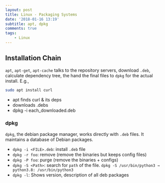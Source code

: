 ```yaml
---
layout: post
title: Linux - Packaging Systems
date: '2018-01-16 13:19'
subtitle: apt, dpkg
comments: true
tags:
    - Linux
---
```


## Installation Chain

`apt`, `apt-get`, `apt-cache` talks to the repository servers, download `.deb`, calculate dependency tree, the hand the final files to `dpkg` for the actual install. E.g.,

```bash
sudo apt install curl
```

- apt finds curl & its deps
- downloads .debs
- dpkg -i each_downloaded.deb

### dpkg

`dpkg`, the debian package manager, works directly  with `.deb` files. It maintains a database of Debian packages.

- `dpkg -i <FILE>.deb`: install `.deb` file
- `dpkg -r foo`: remove (remove the binaries but keeps config files)
- `dpkg -P foo`: purge (remove the binaries + configs)
- `dpkg -S <Path>`: search for `path` of the file. `dpkg -S /usr/bin/python3 → python3.8: /usr/bin/python3`
- `dpkg -l`: Shows version, description of all deb packages
